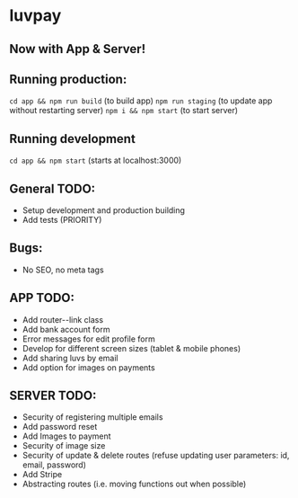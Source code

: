 # luvpay

## Now with App & Server!

## Running production:

`cd app && npm run build` (to build app)
`npm run staging` (to update app without restarting server)
`npm i && npm start` (to start server)

## Running development

`cd app && npm start` (starts at localhost:3000)

## General TODO:

* Setup development and production building
* Add tests (PRIORITY)

## Bugs:

* No SEO, no meta tags

## APP TODO:

* Add router--link class
* Add bank account form
* Error messages for edit profile form
* Develop for different screen sizes (tablet & mobile phones)
* Add sharing luvs by email
* Add option for images on payments

## SERVER TODO:

* Security of registering multiple emails
* Add password reset
* Add Images to payment
* Security of image size
* Security of update & delete routes (refuse updating user parameters: id, email, password)
* Add Stripe
* Abstracting routes (i.e. moving functions out when possible)

